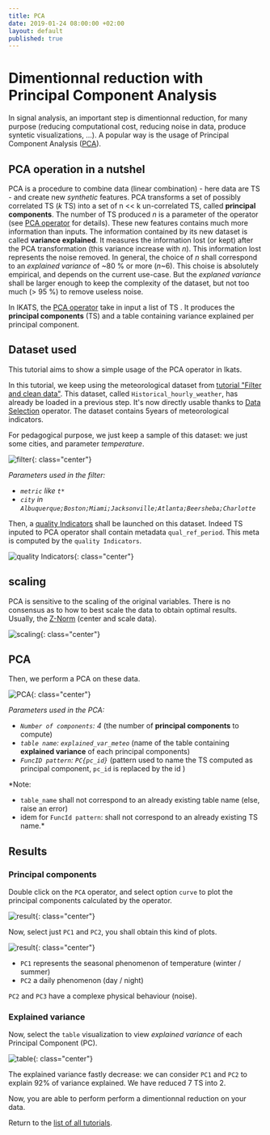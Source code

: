 ```yaml
---
title: PCA
date: 2019-01-24 08:00:00 +02:00
layout: default
published: true
---
```


# Dimentionnal reduction with Principal Component Analysis

In signal analysis, an important step is dimentionnal reduction, for many purpose (reducing computational cost, reducing noise in data, produce syntetic visualizations, ...). A popular way is the usage of Principal Component Analysis ([PCA](https://en.wikipedia.org/wiki/Principal_component_analysis)).

## PCA operation in a nutshel
PCA is a procedure to combine data (linear combination) - here data are TS - and create new *synthetic* features. PCA transforms a set of possibly correlated TS (*k* TS) into a set of n \<< k un-correlated TS, called **principal components**. The number of TS produced *n* is a parameter of the operator (see [PCA operator](/doc/operators/pca.html) for details). These new features contains much more information than inputs. The information contained by its new dataset is called **variance explained**. It measures the information lost (or kept) after the PCA transformation (this variance increase with *n*). This information lost represents the noise removed.
In general, the choice of *n* shall correspond to an *explained variance* of ~80 % or more (*n*~6). This choise is absolutely empirical, and depends on the current use-case. But the *explaned variance* shall be larger enough to keep the complexity of the dataset, but not too much (> 95 %) to remove useless noise.

In IKATS, the [PCA operator](/doc/operators/pca.html) take in input a list of TS . It produces the **principal components** (TS) and a table containing variance explained per principal component.

## Dataset used

This tutorial aims to show a simple usage of the PCA operator in Ikats.

In this tutorial, we keep using the meteorological dataset from [tutorial "Filter and clean data"](/doc/tutorials/tuto_cutY.html).
This dataset, called `Historical_hourly_weather`, has already be loaded in a previous step. It's now directly usable thanks to [Data Selection](/doc/operators/datasetSelection.html) operator. The dataset contains 5years of meteorological indicators.

For pedagogical purpose, we just keep a sample of this dataset: we just some cities, and parameter *temperature*.

![filter](/img/tuto_pca/tuto_pca_filter.png "select dataset"){: class="center"}

*Parameters used in the filter:*
* *`metric` like `t*`*
* *`city` in `Albuquerque;Boston;Miami;Jacksonville;Atlanta;Beersheba;Charlotte`*

Then, a [quality Indicators](/doc/operators/qualityIndicators.html) shall be launched on this dataset. Indeed TS inputed to PCA operator shall contain metadata `qual_ref_period`. This meta is computed by the `quality Indicators`.

![quality Indicators](/img/tuto_pca/tuto_pca_qualityStat.png "qualityStat"){: class="center"}

## scaling

PCA is sensitive to the scaling of the original variables. There is no consensus as to how to best scale the data to obtain optimal results. Usually, the [Z-Norm](https://en.wikipedia.org/wiki/Standard_score) (center and scale data).

![scaling](/img/tuto_pca/tuto_pca_scale.png "scaling"){: class="center"}

## PCA

Then, we perform a PCA on these data.

![PCA](/img/tuto_pca/tuto_pca_pca.png "PCA"){: class="center"}

*Parameters used in the PCA:*
* *`Number of components`: 4* (the number of **principal components** to compute)
* *`table name`: `explained_var_meteo`* (name of the table containing **explained variance** of each principal components)
*  *`FuncID pattern`: `PC{pc_id}`* (pattern used to name the TS computed as principal component, `pc_id` is replaced by the id )

*Note:
* `table_name` shall not correspond to an already existing table name (else, raise an error)
* idem for `FuncId pattern`: shall not correspond to an already existing TS name.*


## Results

### Principal components

Double click on the `PCA` operator, and select option `curve` to plot the principal components calculated by the operator.

![result](/img/tuto_pca/tuto_pca_result1.png "result"){: class="center"}

Now, select just `PC1` and `PC2`, you shall obtain this kind of plots.

![result](/img/tuto_pca/tuto_pca_result2.png "result"){: class="center"}

* `PC1` represents the seasonal phenomenon of temperature (winter / summer)
* `PC2` a daily phenomenon (day / night)

`PC2` and `PC3` have a complexe physical behaviour (noise).

### Explained variance

Now, select the `table` visualization to view *explained variance* of each Principal Component (PC).

![table](/img/tuto_pca/tuto_pca_table.png "table"){: class="center"}

The explained variance fastly decrease: we can consider `PC1` and `PC2` to explain 92% of variance explained. We have reduced 7 TS into 2.

Now, you are able to perform perform a dimentionnal reduction on your data.

Return to the [list of all tutorials](/tutorials.html).
